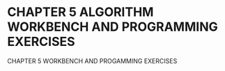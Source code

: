 # CHAPTER 5 ALGORITHM WORKBENCH AND PROGRAMMING EXERCISES
 CHAPTER 5 WORKBENCH AND PROGAMMING EXERCISES
